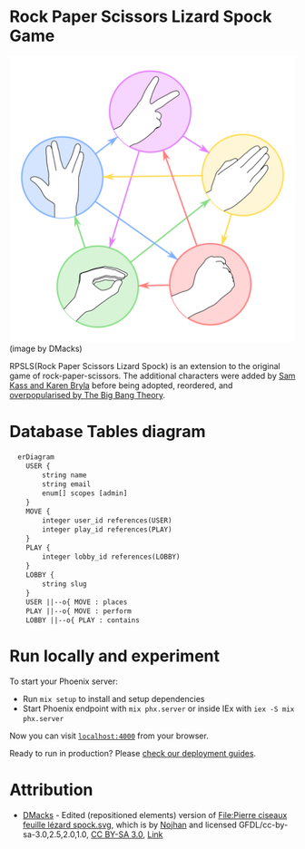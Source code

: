 # Rock Paper Scissors Lizard Spock Game

[![Pierre_ciseaux_feuille_lézard_spock_aligned.svg](/rpsls.svg)](https://rpsls.ikerin.com) (image by DMacks)

RPSLS(Rock Paper Scissors Lizard Spock) is an extension to the original game of rock-paper-scissors. The additional characters were added by [Sam Kass and Karen Bryla](http://www.samkass.com/theories/RPSSL.html) before being adopted, reordered, and [overpopularised by The Big Bang Theory](http://bigbangtheory.wikia.com/wiki/Rock_Paper_Scissors_Lizard_Spock).

# Database Tables diagram

```mermaid
  erDiagram
    USER {
        string name
        string email
        enum[] scopes [admin]
    }
    MOVE {
        integer user_id references(USER)
        integer play_id references(PLAY)
    }
    PLAY {
        integer lobby_id references(LOBBY)
    }
    LOBBY {
        string slug
    }
    USER ||--o{ MOVE : places
    PLAY ||--o{ MOVE : perform
    LOBBY ||--o{ PLAY : contains
```

# Run locally and experiment

To start your Phoenix server:

- Run `mix setup` to install and setup dependencies
- Start Phoenix endpoint with `mix phx.server` or inside IEx with `iex -S mix phx.server`

Now you can visit [`localhost:4000`](http://localhost:4000) from your browser.

Ready to run in production? Please [check our deployment guides](https://hexdocs.pm/phoenix/deployment.html).

# Attribution

- [DMacks](//commons.wikimedia.org/wiki/User:DMacks) - Edited (repositioned elements) version of [File:Pierre ciseaux feuille lézard spock.svg](//commons.wikimedia.org/wiki/File:Pierre_ciseaux_feuille_l%C3%A9zard_spock.svg), which is by [Nojhan](//commons.wikimedia.org/wiki/User:Nojhan) and licensed GFDL/cc-by-sa-3.0,2.5,2.0,1.0, [CC BY-SA 3.0](https://creativecommons.org/licenses/by-sa/3.0), [Link](https://commons.wikimedia.org/w/index.php?curid=13241299)
